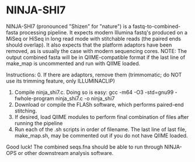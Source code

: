 # NINJA-SHI7
NINJA-SHI7 (pronounced "Shizen" for "nature") is a fastq-to-combined-fasta processing pipeline. It expects modern Illumina fastq's produced on a MiSeq or HiSeq in long read mode with stitchable reads (the paired ends should overlap). It also expects that the platform adaptors have been removed, as is usually the case with modern sequencing cores. 
NOTE: The output combined fasta will be in QIIME-compatible format if the last line of make_map is uncommented and run with QIIME loaded.

Instructions: 
0.  If there are adaptors, remove them (trimmomatic; do NOT use its trimming feature, only ILLUMINACLIP)
1.  Compile ninja_shi7.c. Doing so is easy: 
 gcc -m64 -O3 -std=gnu99 -fwhole-program ninja_shi7.c -o ninja_shi7
2.  Download or compile the FLASh software, which performs paired-end stitching. 
3.  If desired, load QIIME modules to perform final combination of files after running the pipeline
4. Run each of the .sh scripts in order of filename. The last line of last file, make_map.sh, may be commented out if you do not have QIIME loaded.


Good luck! The combined seqs.fna should be able to run through NINJA-OPS or other downstream analysis software. 
